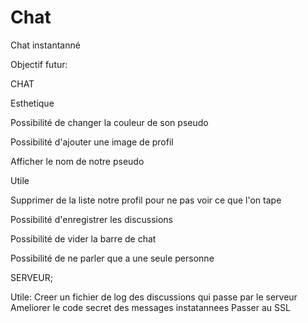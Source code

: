 # Chat

Chat instantanné

Objectif futur:

CHAT

Esthetique

Possibilité de changer la couleur de son pseudo

Possibilité d'ajouter une image de profil

Afficher le nom de notre pseudo

Utile

Supprimer de la liste notre profil pour ne pas voir ce que l'on tape

Possibilité d'enregistrer les discussions 

Possibilité de vider la barre de chat

Possibilité de ne parler que a une seule personne



SERVEUR;

Utile:
Creer un fichier de log des discussions qui passe par le serveur
Ameliorer le code secret des messages instatannees
Passer au SSL
